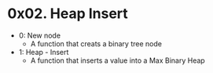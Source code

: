 # 0x02. Heap Insert
- 0: New node
  - A function that creats a binary tree node
- 1: Heap - Insert
  - A function that inserts a value into a Max Binary Heap
